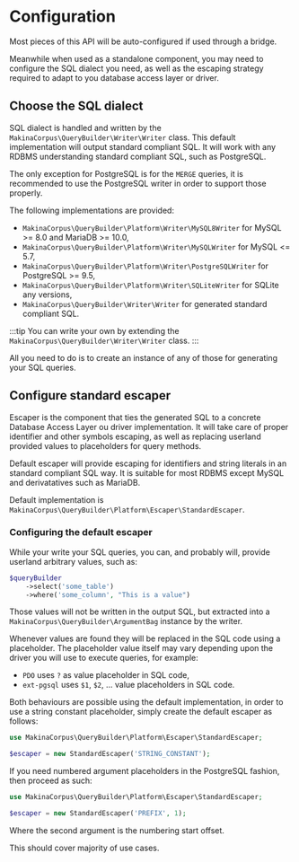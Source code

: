 # Configuration

Most pieces of this API will be auto-configured if used through a bridge.

Meanwhile when used as a standalone component, you may need to configure the
SQL dialect you need, as well as the escaping strategy required to adapt to
you database access layer or driver.

## Choose the SQL dialect

SQL dialect is handled and written by the `MakinaCorpus\QueryBuilder\Writer\Writer`
class. This default implementation will output standard compliant SQL. It will work
with any RDBMS understanding standard compliant SQL, such as PostgreSQL.

The only exception for PostgreSQL is for the `MERGE` queries, it is recommended to
use the PostgreSQL writer in order to support those properly.

The following implementations are provided:

 - `MakinaCorpus\QueryBuilder\Platform\Writer\MySQL8Writer` for MySQL >= 8.0 and MariaDB >= 10.0,
 - `MakinaCorpus\QueryBuilder\Platform\Writer\MySQLWriter` for MySQL <= 5.7,
 - `MakinaCorpus\QueryBuilder\Platform\Writer\PostgreSQLWriter` for PostgreSQL >= 9.5,
 - `MakinaCorpus\QueryBuilder\Platform\Writer\SQLiteWriter` for SQLite any versions,
 - `MakinaCorpus\QueryBuilder\Writer\Writer` for generated standard compliant SQL.

:::tip
You can write your own by extending the `MakinaCorpus\QueryBuilder\Writer\Writer` class.
:::

All you need to do is to create an instance of any of those for generating
your SQL queries.

## Configure standard escaper

Escaper is the component that ties the generated SQL to a concrete Database Access
Layer ou driver implementation. It will take care of proper identifier and other
symbols escaping, as well as replacing userland provided values to placeholders
for query methods.

Default escaper will provide escaping for identifiers and string literals in
an standard compliant SQL way. It is suitable for most RDBMS except MySQL and
derivatatives such as MariaDB.

Default implementation is `MakinaCorpus\QueryBuilder\Platform\Escaper\StandardEscaper`.

### Configuring the default escaper

While your write your SQL queries, you can, and probably will, provide userland
arbitrary values, such as:

```php
$queryBuilder
    ->select('some_table')
    ->where('some_column', "This is a value")
```

Those values will not be written in the output SQL, but extracted into a
`MakinaCorpus\QueryBuilder\ArgumentBag` instance by the writer.

Whenever values are found they will be replaced in the SQL code using a
placeholder. The placeholder value itself may vary depending upon the driver
you will use to execute queries, for example:

 - `PDO` uses `?` as value placeholder in SQL code,
 - `ext-pgsql` uses `$1`, `$2`, ... value placeholders in SQL code.

Both behaviours are possible using the default implementation, in order to
use a string constant placeholder, simply create the default escaper as
follows:

```php
use MakinaCorpus\QueryBuilder\Platform\Escaper\StandardEscaper;

$escaper = new StandardEscaper('STRING_CONSTANT');
```

If you need numbered argument placeholders in the PostgreSQL fashion, then
proceed as such:

```php
use MakinaCorpus\QueryBuilder\Platform\Escaper\StandardEscaper;

$escaper = new StandardEscaper('PREFIX', 1);
```

Where the second argument is the numbering start offset.

This should cover majority of use cases.
